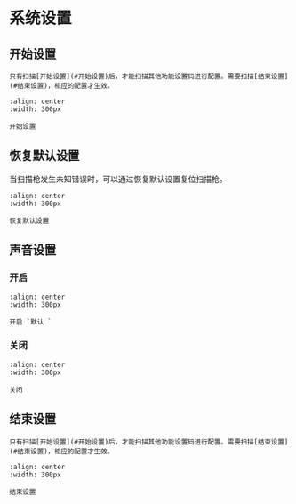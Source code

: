 # 系统设置

## 开始设置
```{note}
只有扫描[开始设置](#开始设置)后，才能扫描其他功能设置码进行配置。需要扫描[结束设置](#结束设置)，相应的配置才生效。
```
```{figure} media/252B24.24.png
:align: center
:width: 300px

开始设置
```

## 恢复默认设置
当扫描枪发生未知错误时，可以通过恢复默认设置复位扫描枪。


```{figure} media/252B2B25.png
:align: center
:width: 300px

恢复默认设置
```



## 声音设置

### 开启

```{figure} media/SND1.png
:align: center
:width: 300px

开启 `默认 `
```
  
### 关闭
```{figure} media/SND0.png
:align: center
:width: 300px

关闭
```

## 结束设置

```{note}
只有扫描[开始设置](#开始设置)后，才能扫描其他功能设置码进行配置。需要扫描[结束设置](#结束设置)，相应的配置才生效。
```

```{figure} media/25242425.png
:align: center
:width: 300px

结束设置
```
